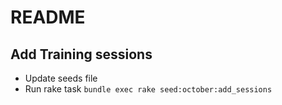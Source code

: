 # README

## Add Training sessions
- Update seeds file 
- Run rake task
`bundle exec rake seed:october:add_sessions`